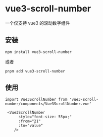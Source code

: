 # vue3-scroll-number
一个仅支持 vue3 的滚动数字组件

## 安装
```
npm install vue3-scroll-number
```
或者
```
pnpm add vue3-scroll-number
```

## 使用
```
import Vue3ScrollNumber from 'vue3-scroll-number/components/Vue3ScrollNumber.vue'
 ```
```
 <Vue3ScrollNumber
      style="font-size: 55px;"
      :from="21"
      :to="value"
    />
```